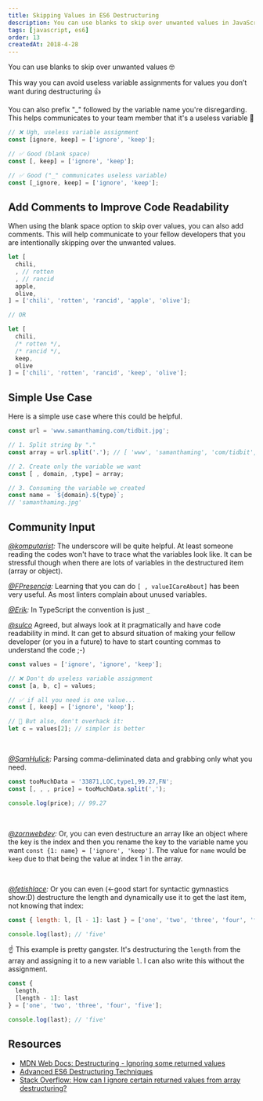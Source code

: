 ```yaml
---
title: Skipping Values in ES6 Destructuring
description: You can use blanks to skip over unwanted values in JavaScript. Perfect to avoid creating useless variable assignments for values you don’t want during destructuring.
tags: [javascript, es6]
order: 13
createdAt: 2018-4-28
---
```


You can use blanks to skip over unwanted values 🤓

This way you can avoid useless variable assignments for values you don’t want during destructuring 👍

You can also prefix "\_" followed by the variable name you're disregarding. This helps communicates to your team member that it's a useless variable 🤝

```javascript
// ❌ Ugh, useless variable assignment
const [ignore, keep] = ['ignore', 'keep'];

// ✅ Good (blank space)
const [, keep] = ['ignore', 'keep'];

// ✅ Good ("_" communicates useless variable)
const [_ignore, keep] = ['ignore', 'keep'];
```

## Add Comments to Improve Code Readability

When using the blank space option to skip over values, you can also add comments. This will help communicate to your fellow developers that you are intentionally skipping over the unwanted values.

<!-- prettier-ignore -->
```js
let [
  chili,
  , // rotten
  , // rancid
  apple,
  olive,
] = ['chili', 'rotten', 'rancid', 'apple', 'olive'];

// OR

let [
  chili,
  /* rotten */,
  /* rancid */,
  keep,
  olive
] = ['chili', 'rotten', 'rancid', 'keep', 'olive'];
```

## Simple Use Case

Here is a simple use case where this could be helpful.

<!-- prettier-ignore -->
```javascript
const url = 'www.samanthaming.com/tidbit.jpg';

// 1. Split string by "."
const array = url.split('.'); // [ 'www', 'samanthaming', 'com/tidbit', 'jpg' ]

// 2. Create only the variable we want
const [ , domain, ,type] = array;

// 3. Consuming the variable we created
const name = `${domain}.${type}`;
// 'samanthaming.jpg'
```

## Community Input

_[@komputarist](https://twitter.com/komputarist/status/1231469117816877056?s=20):_ The underscore will be quite helpful. At least someone reading the codes won't have to trace what the variables look like. It can be stressful though when there are lots of variables in the destructured item (array or object).

_[@FPresencia](https://twitter.com/FPresencia/status/1231509593064398854?s=20):_ Learning that you can do `[ , valueICareAbout]` has been very useful. As most linters complain about unused variables.

_[@Erik](https://twitter.com/ErikSjaastad/status/1231332363818287105?s=20):_ In TypeScript the convention is just `_`

_[@sulco](https://twitter.com/sulco/status/990952399060832257)_ Agreed, but always look at it pragmatically and have code readability in mind. It can get to absurd situation of making your fellow developer (or you in a future) to have to start counting commas to understand the code ;-)

```javascript
const values = ['ignore', 'ignore', 'keep'];

// ❌ Don't do useless variable assignment
const [a, b, c] = values;

// ✅ if all you need is one value...
const [, keep] = ['ignore', 'keep'];

// 🦄 But also, don't overhack it:
let c = values[2]; // simpler is better
```

<br>

_[@SamHulick](https://twitter.com/SamHulick):_ Parsing comma-deliminated data and grabbing only what you need.

```js
const tooMuchData = '33871,LOC,type1,99.27,FN';
const [, , , price] = tooMuchData.split(',');

console.log(price); // 99.27
```

<br>

_[@zornwebdev](https://twitter.com/zornwebdev/status/1231595452254085120?s=21):_ Or, you can even destructure an array like an object where the key is the index and then you rename the key to the variable name you want `const {1: name} = ['ignore', 'keep']`. The value for `name` would be `keep` due to that being the value at index 1 in the array.

<br>

_[@fetishlace](https://twitter.com/fetishlace/status/1232104714533208065?s=21):_ Or you can even (<-good start for syntactic gymnastics show:D) destructure the length and dynamically use it to get the last item, not knowing that index:

```javascript
const { length: l, [l - 1]: last } = ['one', 'two', 'three', 'four', 'five'];

console.log(last); // 'five'
```

☝️ This example is pretty gangster. It's destructuring the `length` from the array and assigning it to a new variable `l`. I can also write this without the assignment.

<!-- prettier-ignore -->
```javascript
const {
  length,
  [length - 1]: last
} = ['one', 'two', 'three', 'four', 'five'];

console.log(last); // 'five'
```

## Resources

- [MDN Web Docs: Destructuring - Ignoring some returned values](https://developer.mozilla.org/en-US/docs/Web/JavaScript/Reference/Operators/Destructuring_assignment#Ignoring_some_returned_values)
- [Advanced ES6 Destructuring Techniques](http://untangled.io/advanced-es6-destructuring-techniques/)
- [Stack Overflow: How can I ignore certain returned values from array destructuring?](https://stackoverflow.com/questions/46775128/how-can-i-ignore-certain-returned-values-from-array-destructuring)
